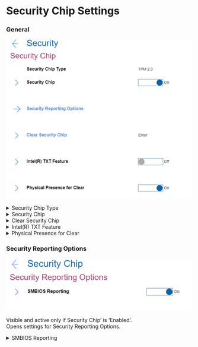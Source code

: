 # Security Chip Settings #
### General ###
![](./img/securitychip.png)

<details><summary>Security Chip Type</summary>
Shows the security chip type. View-only value. 

| WMI Setting name | Values |
|:---|:---|
| Read-only value. Available via [standard Windows commands](https://docs.microsoft.com/en-us/powershell/module/trustedplatformmodule/?view=windowsserver2019-ps&preserve-view=true&viewFallbackFrom=win10-ps) |  |
</details>


<details><summary>Security Chip</summary>
One of 2 possible states:

1.	**On** - security chip is functional. Default.
2.	Off - security chip is hidden and is not functional.

**Note**. If shows ‘MFG Mode’ (manufacturing mode), then TPM (Trusted Platform Module) must be provisioned correctly.


| WMI Setting name | Values |
|:---|:---|
| SecurityChip |  |
</details>


<details><summary>Clear Security Chip</summary>
Visible and active only if Security Chip’ is ‘Enabled’.<br>
This option is used to clear encryption keys.<br>

**Note**. It will not be possible to access already encrypted data after these keys are cleared.

The option requires additional confirmation for clearing the keys.


| WMI Setting name | Values |
|:---|:---|
| Available via standard Windows commands: [Clear-Tpm](https://docs.microsoft.com/en-us/powershell/module/trustedplatformmodule/clear-tpm?view=windowsserver2019-ps) |  |
</details>


<details><summary>Intel(R) TXT Feature</summary>
Visible and active only if Security Chip’ is ‘Enabled’.<br>
Intel (R) Trusted Execution Technology is a hardware-based security foundation to build and maintain a chain of trust, to protect information from software-based attacks.<br>
One of 2 possible states:

1.	On
2.	**Off** – Default.

| WMI Setting name | Values |
|:---|:---|
| TXTFeature |  |
</details>


<details><summary>Physical Presence for Clear</summary>
This option enables or disables confirmation of a user’s physical presence when clearing the security chip.
One of 2 possible states:

1.	**On** - display user confirmation screen when clearing. Default. 
2.	Off - No user confirmation screen when clearing.

| WMI Setting name | Values |
|:---|:---|
| PhysicalPresenceForTpmClear  |  |
**Note**. It is possible to change the value from Enable to Disable only when Supervisor Password exists, because it is required to confirm the action.
</details>


### Security Reporting Options ###
![](./img/securityreportingoptions.png)

Visible and active only if Security Chip’ is ‘Enabled’. <br>
Opens settings for Security Reporting Options.


<details><summary>SMBIOS Reporting</summary>
One of 2 possible states:

1.	**On** - reporting of SMBIOS data is enabled. Changes to corresponding UEFI BIOS data are logged in a location, (PCR1, defined in the TCG standards), which other authorized programs can monitor, read, and analyze. Default. 
2.	Off - reporting of SMBIOS data is disabled.

| WMI Setting name | Values |
|:---|:---|
| Not available via WMI |  |
</details>